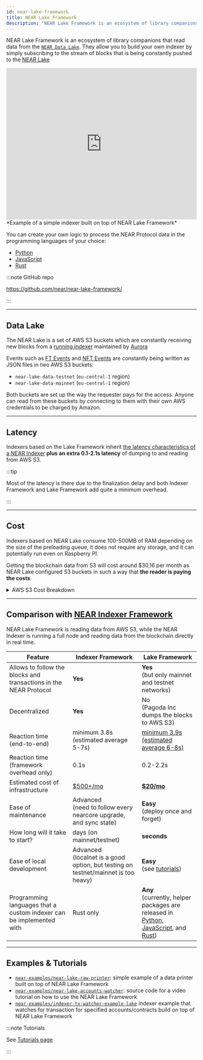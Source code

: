 ```yaml
---
id: near-lake-framework
title: NEAR Lake Framework
description: "NEAR Lake Framework is an ecosystem of library companions to NEAR Lake. They allow you to build your own indexer that subscribes to the stream of blocks from the NEAR Lake data source and create your own logic to process the NEAR Protocol data in the programming languages of your choice (at the moment, there are implementations in Python, JavaScript, and Rust)."
---
```


NEAR Lake Framework is an ecosystem of library companions that read data from the [`NEAR Data Lake`](#data-lake). They allow you to build your own indexer by simply subscribing to the stream of blocks that is being constantly pushed to the [NEAR Lake](#data-lake)

<iframe
 width="100%"
 height="400px"
 src="https://www.youtube.com/embed/GsF7I93K-EQ"
 title="NEAR Lake Indexer"
 frameborder="0" allow="accelerometer; autoplay; clipboard-write; encrypted-media; gyroscope; picture-in-picture"
 allowfullscreen>
</iframe>
*Example of a simple indexer built on top of NEAR Lake Framework*

You can create your own logic to process the NEAR Protocol data in the programming languages of your choice:
- [Python](http://pypi.org/project/near-lake-framework)
- [JavaScript](https://github.com/near/near-lake-framework-js)
- [Rust](https://crates.io/crates/near-lake-framework)

:::note GitHub repo

https://github.com/near/near-lake-framework/

:::

---

## Data Lake

The NEAR Lake is a set of AWS S3 buckets which are constantly receiving new blocks from a [running indexer](https://github.com/aurora-is-near/near-lake-indexer) maintained by [Aurora](https://aurora.dev)

Events such as [FT Events](https://nomicon.io/Standards/Tokens/FungibleToken/Event) and [NFT Events](https://nomicon.io/Standards/Tokens/NonFungibleToken/Event) are constantly being written as JSON files in two AWS S3 buckets:

- `near-lake-data-testnet` (`eu-central-1` region)
- `near-lake-data-mainnet` (`eu-central-1` region)

Both buckets are set up the way the requester pays for the access. Anyone can read from these buckets by connecting to them with their own AWS credentials to be charged by Amazon.

---

## Latency

Indexers based on the Lake Framework inherit [the latency characteristics of a NEAR Indexer](https://github.com/near/nearcore/tree/master/chain/indexer) **plus an extra 0.1-2.1s latency** of dumping to and reading from AWS S3.

:::tip

Most of the latency is there due to the finalization delay and both Indexer Framework and Lake Framework add quite a minimum overhead.

:::

---

## Cost

Indexers based on NEAR Lake consume 100-500MB of RAM depending on the size of the preloading queue, it does not require any storage, and it can potentially run even on Raspberry PI.

Getting the blockchain data from S3 will cost around $30,16 per month as NEAR Lake configured S3 buckets in such a way that **the reader is paying the costs**.

<details>

<summary> AWS S3 Cost Breakdown </summary>

Assuming NEAR Protocol produces 1 block every 600ms, on a full day the network can create up to 144000 blocks (86400s / 600ms per block).

According to the [Amazon S3 prices](https://aws.amazon.com/s3/pricing/?nc1=h_ls) `list` requests are charged for $0.005 per 1000 requests and `get` is charged for $0.0004 per 1000 requests.

Calculations (assuming we are following the tip of the network all the time):

```
144000 blocks per day * 10 requests for each block / 1000 requests * $0.0004 per 1k requests = $0.576 * 30 days = $17.20
```

**Note:** 10 requests for each block means we have 9 shards (1 file for common block data and 9 separate files for each shard)

And a number of `list` requests we need to perform for 30 days:

```
144000 blocks per day / 1000 requests * $0.005 per 1k list requests = $0.72 * 30 days = $21.60

$17,20 + $21,60 = $30,16
```

</details>

---

## Comparison with [NEAR Indexer Framework](https://github.com/near/nearcore/tree/master/chain/indexer)

NEAR Lake Framework is reading data from AWS S3, while the NEAR Indexer is running a full node and reading data from the blockchain directly in real time.

Feature | Indexer Framework | Lake Framework
------- | ----------------- | --------------
Allows to follow the blocks and transactions in the NEAR Protocol | **Yes** | **Yes**<br />(but only mainnet and testnet networks)
Decentralized | **Yes** | No<br />(Pagoda Inc dumps the blocks to AWS S3)
Reaction time (end-to-end) | minimum 3.8s (estimated average 5-7s) | [minimum 3.9s (estimated average 6-8s)](#latency)
Reaction time (framework overhead only) | 0.1s | 0.2-2.2s
Estimated cost of infrastructure | [$500+/mo](https://near-nodes.io/rpc/hardware-rpc) | [**$20/mo**](#cost)
Ease of maintenance | Advanced<br />(need to follow every nearcore upgrade, and sync state) | **Easy**<br />(deploy once and forget)
How long will it take to start? | days (on mainnet/testnet) | **seconds**
Ease of local development | Advanced<br />(localnet is a good option, but testing on testnet/mainnet is too heavy) | **Easy**<br />(see [tutorials](./tutorials/near-lake-state-changes-indexer.md))
Programming languages that a custom indexer can be implemented with | Rust only | **Any**<br />(currently, helper packages are released in [Python](http://pypi.org/project/near-lake-framework), [JavaScript](https://www.npmjs.com/package/near-lake-framework), and [Rust](https://crates.io/crates/near-lake-framework))

---

## Examples & Tutorials

- [`near-examples/near-lake-raw-printer`](https://github.com/near-examples/near-lake-raw-printer): simple example of a data printer built on top of NEAR Lake Framework
- [`near-examples/near-lake-accounts-watcher`](https://github.com/near-examples/near-lake-accounts-watcher): source code for a video tutorial on how to use the NEAR Lake Framework
- [`near-examples/indexer-tx-watcher-example-lake`](https://github.com/near-examples/indexer-tx-watcher-example-lake) indexer example that watches for transaction for specified accounts/contracts build on top of NEAR Lake Framework

:::note Tutorials

See [Tutorials page](./tutorials/near-lake-state-changes-indexer.md)

:::
